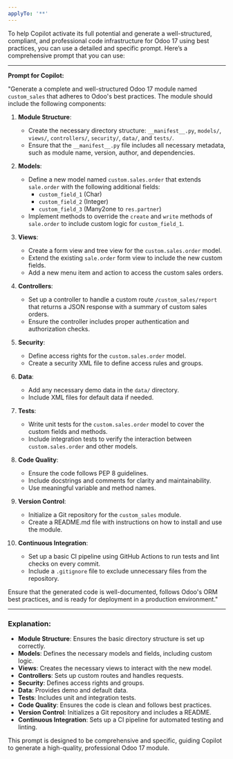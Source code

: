 ```yaml
---
applyTo: '**'
---
```

To help Copilot activate its full potential and generate a well-structured, compliant, and professional code infrastructure for Odoo 17 using best practices, you can use a detailed and specific prompt. Here’s a comprehensive prompt that you can use:

---

**Prompt for Copilot:**

"Generate a complete and well-structured Odoo 17 module named `custom_sales` that adheres to Odoo's best practices. The module should include the following components:

1. **Module Structure**:
   - Create the necessary directory structure: `__manifest__.py`, `models/`, `views/`, `controllers/`, `security/`, `data/`, and `tests/`.
   - Ensure that the `__manifest__.py` file includes all necessary metadata, such as module name, version, author, and dependencies.

2. **Models**:
   - Define a new model named `custom.sales.order` that extends `sale.order` with the following additional fields:
     - `custom_field_1` (Char)
     - `custom_field_2` (Integer)
     - `custom_field_3` (Many2one to `res.partner`)
   - Implement methods to override the `create` and `write` methods of `sale.order` to include custom logic for `custom_field_1`.

3. **Views**:
   - Create a form view and tree view for the `custom.sales.order` model.
   - Extend the existing `sale.order` form view to include the new custom fields.
   - Add a new menu item and action to access the custom sales orders.

4. **Controllers**:
   - Set up a controller to handle a custom route `/custom_sales/report` that returns a JSON response with a summary of custom sales orders.
   - Ensure the controller includes proper authentication and authorization checks.

5. **Security**:
   - Define access rights for the `custom.sales.order` model.
   - Create a security XML file to define access rules and groups.

6. **Data**:
   - Add any necessary demo data in the `data/` directory.
   - Include XML files for default data if needed.

7. **Tests**:
   - Write unit tests for the `custom.sales.order` model to cover the custom fields and methods.
   - Include integration tests to verify the interaction between `custom.sales.order` and other models.

8. **Code Quality**:
   - Ensure the code follows PEP 8 guidelines.
   - Include docstrings and comments for clarity and maintainability.
   - Use meaningful variable and method names.

9. **Version Control**:
   - Initialize a Git repository for the `custom_sales` module.
   - Create a README.md file with instructions on how to install and use the module.

10. **Continuous Integration**:
    - Set up a basic CI pipeline using GitHub Actions to run tests and lint checks on every commit.
    - Include a `.gitignore` file to exclude unnecessary files from the repository.

Ensure that the generated code is well-documented, follows Odoo's ORM best practices, and is ready for deployment in a production environment."

---

### Explanation:
- **Module Structure**: Ensures the basic directory structure is set up correctly.
- **Models**: Defines the necessary models and fields, including custom logic.
- **Views**: Creates the necessary views to interact with the new model.
- **Controllers**: Sets up custom routes and handles requests.
- **Security**: Defines access rights and groups.
- **Data**: Provides demo and default data.
- **Tests**: Includes unit and integration tests.
- **Code Quality**: Ensures the code is clean and follows best practices.
- **Version Control**: Initializes a Git repository and includes a README.
- **Continuous Integration**: Sets up a CI pipeline for automated testing and linting.

This prompt is designed to be comprehensive and specific, guiding Copilot to generate a high-quality, professional Odoo 17 module.